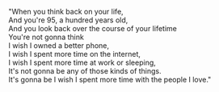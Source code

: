 "When you think back on your life,\
And you're 95, a hundred years old,\
And you look back over the course of your lifetime\
You're not gonna think\
I wish I owned a better phone,\
I wish I spent more time on the internet,\
I wish I spent more time at work or sleeping,\
It's not gonna be any of those kinds of things.\
It's gonna be I wish I spent more time with the people I love."

